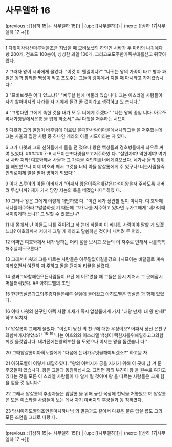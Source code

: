 # 사무엘하 16

(previous:: [[삼하 15|← 사무엘하 15]]) | (up:: [[사무엘하]]) | (next:: [[삼하 17|사무엘하 17 →]])

***




1 
다윗이감람산마루턱을조금 지났을 때 므비보셋의 하인인 시바가 두 마리의 나귀에다 빵 200개, 건포도 100송이, 싱싱한 과일 100개, 그리고포도주한가죽부대를싣고 뒤쫓아왔다. 



2 
그러자 왕이 시바에게 물었다. "이것 이 웬일이냐?" "나귀는 왕의 가족이 타고 빵과 과일은 왕과 함께한 백성이 먹고 포도주는 그들이 광야에서 지칠 때 마시라고 가져왔습니다." 



3 
"므비보셋은 어디 있느냐?" "예루살 렘에 머물러 있습니다. 그는 이스라엘 사람들이 자기 할아버지의 나라를 자 기에게 돌려 줄 것이라고 생각하고 있 습니다." 



4 
"그렇다면 그에게 속한 것을 내가 모 두 너에게 주겠다." "나는 왕의 종입 니다. 아무쪼록내가왕앞에서은총 을 입게 하소서." ## 다윗을 저주하는 시므이 



5 
다윗과 그의 일행이 바후림에 이르렀 을때한사람이마을에서나와그들 을 저주했는데 그는 사울의 집안 사람 중 하나인 게라의 아들 시므이라는 자 였다. 



6 
그가 다윗과 그의 신하들에게 돌을 던 졌으나 왕은 백성들과 경호병들에게 좌우로 싸여 있었다. ###### 7-8 시므이는또다윗을보고저주하였 다. "살인자여! 악한이여! 여기서 사라 져라! 여호와께서 사울과 그 가족을 죽인죄를너에게갚으셨다. 네가사 울의 왕위를 빼앗았으나 이제 여호와 께서 그것을 너의 아들 압살롬에게 주 었구나! 너는사람을죽인죄로이제 벌을 받아 망하게 되었다!" 



9 
이때 스루야의 아들 아비새가 "어째서 왕은이죽은개같은녀석이왕을저 주하도록 내버려 두십니까? 제가 가서 당장 저놈의 목을 베겠습니다" 하였 다. 



10 
그러나 왕은 그에게 이렇게 대답하였 다. "이건 네가 상관할 일이 아니다. 여 호와께서나를저주하라고말씀하셨 기 때문에 그가 나를 저주하고 있다면 누가그에게 '네가어째서이렇게하 느냐?' 고 말할 수 있겠느냐? 



11 
내 몸에서 난 아들도 나를 죽이려고 하 는데 하물며 이 베냐민 사람이야 말할 게 있겠느냐? 여호와께서 저에게 그렇 게 하라고 말씀하신 것이니 내버려 두 어라. 



12 
어쩌면 여호와께서 내가 당하는 어려 움을 보시고 오늘의 이 저주로 인해서 나를축복해주실지도모른다." 



13 
그래서 다윗과 그를 따르는 사람들은 아무말없이길을갔으나시므이는 비탈길로 계속 따라오면서 여전히 저 주하고 돌을 던지며 티끌을 날렸다. 



14 
왕과그와함께한모든사람들이 요단 에 이르렀을 때 그들은 몹시 지쳐서 그 곳에잠시머물러쉬었다. ## 아히도벨의 조언 



15 
한편압살롬과그의추종자들은예루 살렘에 들어왔고 아히도벨은 압살롬 과 함께 있었다. 



16 
이때 다윗의 친구인 아렉 사람 후새가 즉시 압살롬에게 가서 "대왕 만세! 대 왕 만세!" 하고 외치자 



17 
압살롬이 그에게 물었다. "이것이 당신 의 친구에 대한 우정이오? 어째서 당신 은친구와함께가지않았소?" <sup class="versenum">18-19</sup>"나는 여호와와 이스라엘 백성이 택한자를위해일하고그와함께있 을것입니다. 내가전에는왕의부친 을 도왔으나 이제는 왕을 돕겠습니 다." 



20 
그때압살롬이아히도벨에게 "다음에 는내가무엇을해야되겠소?" 하고묻 자 



21 
아히도벨이 이렇게 대답하였다. "왕의 아버지가 궁을 지키기 위해 이 곳에 남 겨 둔 후궁들이 있습니다. 왕은 그들과 동침하십시오. 그러면 왕의 부친이 왕 을 원수로 여기고 있다는 것을 모든 이 스라엘 사람들이 다 알게 될 것이며 왕 을 따르는 사람들은 크게 힘을 얻을 것 입니다." 



22 
그래서 압살롬의 추종자들은 압살롬 을 위해 궁전 옥상에 천막을 쳐놓았으 며 압살롬은 모든 이스라엘 사람들이 보는 데서 자기 아버지의 후궁들과 동 침하였다. 



23 
당시아히도벨의조언은마치하나님 의 말씀과도 같아서 다윗은 물론 압살 롬도 그의 모든 조언을 그대로 따랐 다.

***

(previous:: [[삼하 15|← 사무엘하 15]]) | (up:: [[사무엘하]]) | (next:: [[삼하 17|사무엘하 17 →]])
